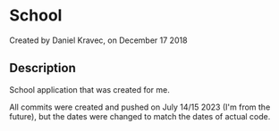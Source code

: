 # School
Created by Daniel Kravec, on December 17 2018


## Description
School application that was created for me.


All commits were created and pushed on July 14/15 2023 (I'm from the future), but the dates were changed to match the dates of actual code.
